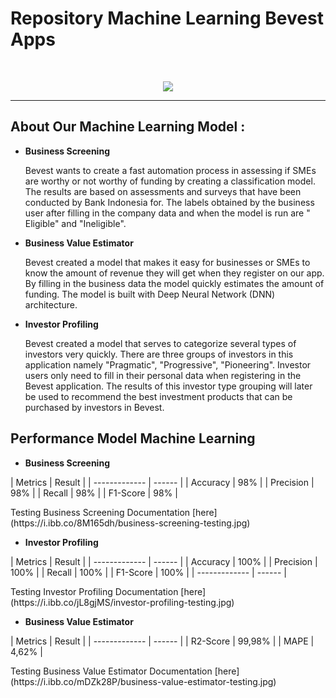 # Repository Machine Learning Bevest Apps
<br>
<p align="center">
  <a href="https://github.com/DenverCoder1/readme-typing-svg"><img src="https://readme-typing-svg.herokuapp.com?font=Plus+Jakarta+Sans&weight=500&size=30&lines=B+E+V+E+S+T;Be+Investor,+Grow+Together+!;&center=true&color=1E90FF&width=500&height=45"></a>
</p>
<hr/>

## About Our Machine Learning Model :
- **Business Screening**
   <p>Bevest wants to create a fast automation process in assessing if SMEs are worthy or not worthy of funding by creating a classification model. The results are based on assessments and surveys that have been conducted by Bank Indonesia for. The labels obtained by the business user after filling in the company data and when the model is run are " Eligible" and "Ineligible".</p>

- **Business Value Estimator**
   <p>Bevest created a model that makes it easy for businesses or SMEs to know the amount of revenue they will get when they register on our app. By filling in the business data the model quickly estimates the amount of funding. The model is built with Deep Neural Network (DNN) architecture.</p>

- **Investor Profiling**
   <p>Bevest created a model that serves to categorize several types of investors very quickly. There are three groups of investors in this application namely "Pragmatic", "Progressive", "Pioneering". Investor users only need to fill in their personal data when registering in the Bevest application. The results of this investor type grouping will later be used to recommend the best investment products that can be purchased by investors in Bevest.</p>  


## Performance Model Machine Learning
-  **Business Screening**
<p>
|    Metrics    | Result |
| ------------- | ------ |
| Accuracy      | 98%    |
| Precision     | 98%    |
| Recall        | 98%    |
| F1-Score      | 98%    |
</p>
  <p align="left">Testing Business Screening Documentation [here](https://i.ibb.co/8M165dh/business-screening-testing.jpg)</p>

-  **Investor Profiling**
<p>
|    Metrics    | Result |
| ------------- | ------ |
| Accuracy      | 100%   |
| Precision     | 100%   |
| Recall        | 100%   |
| F1-Score      | 100%   |
| ------------- | ------ |
</p>
  <p align="left">Testing Investor Profiling Documentation [here](https://i.ibb.co/jL8gjMS/investor-profiling-testing.jpg)</p>
  
-  **Business Value Estimator**
<p>
|    Metrics    | Result |
| ------------- | ------ |
| R2-Score      | 99,98% |
| MAPE          | 4,62%  |
</p>
  <p align="left">Testing Business Value Estimator Documentation [here](https://i.ibb.co/mDZk28P/business-value-estimator-testing.jpg)</p>
